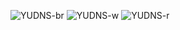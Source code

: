 ![YUDNS-br](https://github.com/user-attachments/assets/70580dd1-c2c4-4a2c-b3c1-1fb686840f9c)
![YUDNS-w](https://github.com/user-attachments/assets/2b50e02f-708a-4f06-a1d8-0e26bdc4541e)
![YUDNS-r](https://github.com/user-attachments/assets/8a33a09b-297b-4860-83b4-2c42559cc3a9)
